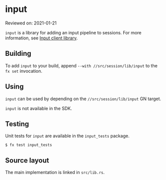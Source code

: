 # input

Reviewed on: 2021-01-21

`input` is a library for adding an input pipeline to sessions. For more information, see [Input client library](/docs/concepts/session/input.md).

## Building
To add `input` to your build, append `--with //src/session/lib/input` to the `fx set` invocation.

## Using
`input` can be used by depending on the `//src/session/lib/input` GN target.

`input` is not available in the SDK.

## Testing
Unit tests for `input` are available in the `input_tests` package.

```shell
$ fx test input_tests
```

## Source layout
The main implementation is linked in `src/lib.rs`.